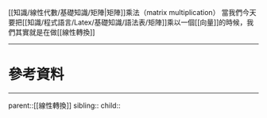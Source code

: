 [[知識/線性代數/基礎知識/矩陣|矩陣]]乘法（matrix multiplication）
當我們今天要把[[知識/程式語言/Latex/基礎知識/語法表/矩陣]]乘以一個[[向量]]的時候，我們其實就是在做[[線性轉換]]

- - -
# 參考資料


- - -
parent::[[線性轉換]]
sibling::
child::